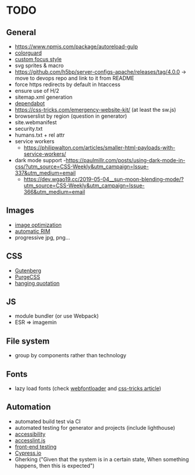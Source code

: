 # TODO

## General
- https://www.npmjs.com/package/autoreload-gulp
- [colorguard](https://github.com/SlexAxton/css-colorguard#programmatic)
- [custom focus style](https://css-tricks.com/having-a-little-fun-with-custom-focus-styles/)
- svg sprites & macro
- https://github.com/h5bp/server-configs-apache/releases/tag/4.0.0 -> move to devops repo and link to it from README
- force https redirects by default in htaccess
- ensure use of H/2
- sitemap.xml generation
- [dependabot](https://github.com/h5bp/main.css/commit/3978d8f50d75de868c904058650275e4f2c4f6ac)
- https://css-tricks.com/emergency-website-kit/ (at least the sw.js)
- browserslist by region (question in generator)
- site.webmanifest
- security.txt
- humans.txt + rel attr
- service workers
	- https://philipwalton.com/articles/smaller-html-payloads-with-service-workers/
- dark mode support
	-https://paulmillr.com/posts/using-dark-mode-in-css/?utm_source=CSS-Weekly&utm_campaign=Issue-337&utm_medium=email
	- https://dev.wgao19.cc/2019-05-04__sun-moon-blending-mode/?utm_source=CSS-Weekly&utm_campaign=Issue-366&utm_medium=email

## Images
- [image optimization](https://dougsillars.com/2018/05/21/state-of-the-web-top-image-optimization-strategies/)
- [automatic RIM](https://www.npmjs.com/package/gulp-responsive)
- progressive jpg, png...

## CSS
- [Gutenberg](https://matejlatin.github.io/Gutenberg/)
- [PurgeCSS](https://medium.com/full-human/purgecss-2-0-c0e812e6c4f6)
- [hanging quotation](https://css-tricks.com/quoting-in-html-quotations-citations-and-blockquotes/)

## JS
- module bundler (or use Webpack)
- ESR => imagemin

## File system
- group by components rather than technology

## Fonts
- lazy load fonts (check [webfontloader](https://github.com/typekit/webfontloader) and [css-tricks article](https://css-tricks.com/loading-web-fonts-with-the-web-font-loader/))

## Automation
- automated build test via CI
- automated testing for generator and projects (include lighthouse)
- [accessibility](https://github.com/github/accessibilityjs)
- [accesslint.js](https://github.com/accesslint/accesslint.js)
- [front-end testing](https://www.javascriptjanuary.com/blog/getting-started-with-front-end-testing)
- [Cypress.io](https://www.cypress.io/features/)
- Gherking ("Given that the system is in a certain state, When something happens, then this is expected")
